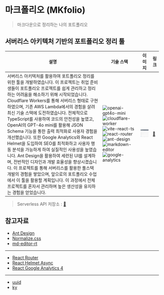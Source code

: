 # 마크폴리오 (MKfolio)

> 마크다운으로 정리하는 나의 포트폴리오

## 서버리스 아키텍처 기반의 포트폴리오 정리 툴

| 설명 | 기술 스택 | 이미지 | 링크 |
| --- | --- | --- | --- |
| 서버리스 아키텍처를 활용하여 포트폴리오 정리를 위한 툴을 개발하였습니다. 이 프로젝트는 취업 준비생들이 포트폴리오 프로젝트를 쉽게 관리하고 정리하는 어려움을 해소하기 위해 시작되었습니다. Cloudflare Workers를 통해 서버리스 형태로 구현하였으며, 기존 AWS Lambda에서의 경험을 살려 최신 기술 스택에 도전하였습니다. 전체적으로 TypeScript를 사용하여 코드의 안전성을 높였고, OpenAI의 GPT-4o mini를 활용해 JSON Schema 기능을 통한 출력 최적화로 사용자 경험을 개선했습니다. 또한 Google Analytics와 React Helmet을 도입하여 SEO를 최적화하고 사용자 행동 분석을 가능하게 하여 실질적인 사용성을 높였습니다. Ant Design을 활용하여 세련된 UI를 설계하며, 전반적인 디자인과 개발 효율성을 향상시켰습니다. 이 프로젝트를 통해 서버리스를 활용한 풀스택 개발의 경험을 쌓았으며, 앞으로의 포트폴리오 수업에서 이 툴을 활용할 계획입니다. 이 과정에서 전체 프로젝트를 혼자서 관리하며 높은 생산성을 유지하는 경험을 얻었습니다. | ![openai-gpt4o-mini](https://img.shields.io/badge/openai%20gpt4o%20mini-0A0A0A?style=plastic) ![cloudflare-worker](https://img.shields.io/badge/cloudflare%20worker-0A0A0A?style=plastic) ![vite-react-ts](https://img.shields.io/badge/vite%20react%20ts-0A0A0A?style=plastic) ![react-router](https://img.shields.io/badge/react%20router-0A0A0A?style=plastic) ![ant-design](https://img.shields.io/badge/ant%20design-0A0A0A?style=plastic) ![markdown-editor](https://img.shields.io/badge/markdown%20editor-0A0A0A?style=plastic) ![google-analytics](https://img.shields.io/badge/google%20analytics-0A0A0A?style=plastic) | ![](https://raw.githubusercontent.com/qus0in/qus0in/refs/heads/main/mkpolio_demo.gif) | [🔗](https://mkfolio.vercel.app/) |

> Serverless API 저장소 : [🔗](https://github.com/qus0in/mkfolio-api)

## 참고자료

- [Ant Design](https://ant.design/)
- [Normalize.css](https://necolas.github.io/normalize.css/)
- [md-editor-rt](https://github.com/imzbf/md-editor-rt)

---

- [React Router](https://reactrouter.com/en/main)
- [React Helmet Async](https://github.com/staylor/react-helmet-async)
- [React Google Analytics 4](https://github.com/codler/react-ga4)

---

- [uuid](https://github.com/uuidjs/uuid)
- [ky](https://github.com/sindresorhus/ky)
